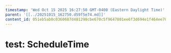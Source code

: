 ```yaml
---
timestamp: 'Wed Oct 15 2025 16:27:50 GMT-0400 (Eastern Daylight Time)'
parent: '[[../20251015_162750.d59f5e74.md]]'
content_id: 051eb5ab0c0360687d481298cbe670c5f9647801ee6f3d694e1f464ee700953c
---
```


# test: ScheduleTime
